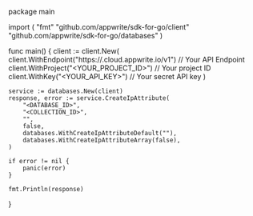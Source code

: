 package main

import (
    "fmt"
    "github.com/appwrite/sdk-for-go/client"
    "github.com/appwrite/sdk-for-go/databases"
)

func main() {
    client := client.New(
        client.WithEndpoint("https://<REGION>.cloud.appwrite.io/v1") // Your API Endpoint
        client.WithProject("<YOUR_PROJECT_ID>") // Your project ID
        client.WithKey("<YOUR_API_KEY>") // Your secret API key
    )

    service := databases.New(client)
    response, error := service.CreateIpAttribute(
        "<DATABASE_ID>",
        "<COLLECTION_ID>",
        "",
        false,
        databases.WithCreateIpAttributeDefault(""),
        databases.WithCreateIpAttributeArray(false),
    )

    if error != nil {
        panic(error)
    }

    fmt.Println(response)
}
